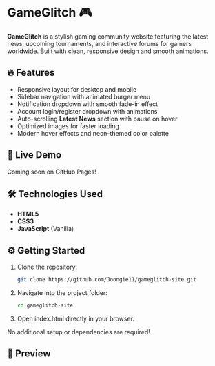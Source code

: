 # GameGlitch 🎮

**GameGlitch** is a stylish gaming community website featuring the latest news, upcoming tournaments, and interactive forums for gamers worldwide. Built with clean, responsive design and smooth animations.

## 🔥 Features

- Responsive layout for desktop and mobile
- Sidebar navigation with animated burger menu
- Notification dropdown with smooth fade-in effect
- Account login/register dropdown with animations
- Auto-scrolling **Latest News** section with pause on hover
- Optimized images for faster loading
- Modern hover effects and neon-themed color palette

## 🚀 Live Demo

Coming soon on GitHub Pages!

## 🛠️ Technologies Used

- **HTML5**  
- **CSS3**  
- **JavaScript** (Vanilla)  

## ⚙️ Getting Started

1. Clone the repository:
   ```bash
   git clone https://github.com/Joongie11/gameglitch-site.git


2. Navigate into the project folder:
   ```bash
   cd gameglitch-site


3. Open index.html directly in your browser.
   
No additional setup or dependencies are required!

## 📸 Preview
